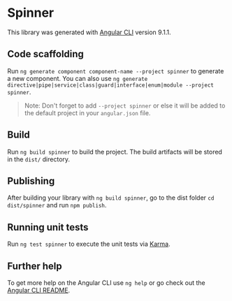 # Spinner

This library was generated with [Angular CLI](https://github.com/angular/angular-cli) version 9.1.1.

## Code scaffolding

Run `ng generate component component-name --project spinner` to generate a new component. You can also use `ng generate directive|pipe|service|class|guard|interface|enum|module --project spinner`.
> Note: Don't forget to add `--project spinner` or else it will be added to the default project in your `angular.json` file. 

## Build

Run `ng build spinner` to build the project. The build artifacts will be stored in the `dist/` directory.

## Publishing

After building your library with `ng build spinner`, go to the dist folder `cd dist/spinner` and run `npm publish`.

## Running unit tests

Run `ng test spinner` to execute the unit tests via [Karma](https://karma-runner.github.io).

## Further help

To get more help on the Angular CLI use `ng help` or go check out the [Angular CLI README](https://github.com/angular/angular-cli/blob/master/README.md).
